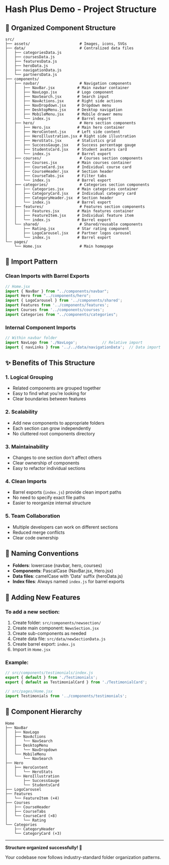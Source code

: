 # Hash Plus Demo - Project Structure

## 📁 Organized Component Structure

```
src/
├── assets/                      # Images, icons, SVGs
├── data/                        # Centralized data files
│   ├── categoriesData.js
│   ├── coursesData.js
│   ├── featuresData.js
│   ├── heroData.js
│   ├── navigationData.js
│   └── partnersData.js
├── components/
│   ├── navbar/                  # Navigation components
│   │   ├── NavBar.jsx          # Main navbar container
│   │   ├── NavLogo.jsx         # Logo component
│   │   ├── NavSearch.jsx       # Search input
│   │   ├── NavActions.jsx      # Right side actions
│   │   ├── NavDropdown.jsx     # Dropdown menu
│   │   ├── DesktopMenu.jsx     # Desktop navigation
│   │   ├── MobileMenu.jsx      # Mobile drawer menu
│   │   └── index.js            # Barrel export
│   ├── hero/                    # Hero section components
│   │   ├── Hero.jsx            # Main hero container
│   │   ├── HeroContent.jsx     # Left side content
│   │   ├── HeroIllustration.jsx # Right side illustration
│   │   ├── HeroStats.jsx       # Statistics grid
│   │   ├── SuccessGauge.jsx    # Success percentage gauge
│   │   ├── StudentsCard.jsx    # Student avatars card
│   │   └── index.js            # Barrel export
│   ├── courses/                 # Courses section components
│   │   ├── Courses.jsx         # Main courses container
│   │   ├── CourseCard.jsx      # Individual course card
│   │   ├── CourseHeader.jsx    # Section header
│   │   ├── CourseTabs.jsx      # Filter tabs
│   │   └── index.js            # Barrel export
│   ├── categories/              # Categories section components
│   │   ├── Categories.jsx      # Main categories container
│   │   ├── CategoryCard.jsx    # Individual category card
│   │   ├── CategoryHeader.jsx  # Section header
│   │   └── index.js            # Barrel export
│   ├── features/                # Features section components
│   │   ├── Features.jsx        # Main features container
│   │   ├── FeatureItem.jsx     # Individual feature item
│   │   └── index.js            # Barrel export
│   └── shared/                  # Shared/reusable components
│       ├── Rating.jsx          # Star rating component
│       ├── LogoCarousel.jsx    # Partner logos carousel
│       └── index.js            # Barrel export
└── pages/
    └── Home.jsx                 # Main homepage

```

## 🎯 Import Pattern

### Clean Imports with Barrel Exports
```javascript
// Home.jsx
import { NavBar } from "../components/navbar";
import Hero from "../components/hero";
import { LogoCarousel } from '../components/shared';
import Features from '../components/features';
import Courses from '../components/courses';
import Categories from "../components/categories";
```

### Internal Component Imports
```javascript
// Within navbar folder
import NavLogo from './NavLogo';           // Relative import
import { navLinks } from '../../data/navigationData';  // Data import
```

## ✨ Benefits of This Structure

### 1. **Logical Grouping**
- Related components are grouped together
- Easy to find what you're looking for
- Clear boundaries between features

### 2. **Scalability**
- Add new components to appropriate folders
- Each section can grow independently
- No cluttered root components directory

### 3. **Maintainability**
- Changes to one section don't affect others
- Clear ownership of components
- Easy to refactor individual sections

### 4. **Clean Imports**
- Barrel exports (`index.js`) provide clean import paths
- No need to specify exact file paths
- Easier to reorganize internal structure

### 5. **Team Collaboration**
- Multiple developers can work on different sections
- Reduced merge conflicts
- Clear code ownership

## 📝 Naming Conventions

- **Folders**: lowercase (navbar, hero, courses)
- **Components**: PascalCase (NavBar.jsx, Hero.jsx)
- **Data files**: camelCase with 'Data' suffix (heroData.js)
- **Index files**: Always named `index.js` for barrel exports

## 🔄 Adding New Features

### To add a new section:
1. Create folder: `src/components/newsection/`
2. Create main component: `NewsSection.jsx`
3. Create sub-components as needed
4. Create data file: `src/data/newSectionData.js`
5. Create barrel export: `index.js`
6. Import in `Home.jsx`

### Example:
```javascript
// src/components/testimonials/index.js
export { default } from './Testimonials';
export { default as TestimonialCard } from './TestimonialCard';

// src/pages/Home.jsx
import Testimonials from '../components/testimonials';
```

## 🎨 Component Hierarchy

```
Home
├── NavBar
│   ├── NavLogo
│   ├── NavActions
│   │   └── NavSearch
│   ├── DesktopMenu
│   │   └── NavDropdown
│   └── MobileMenu
│       └── NavSearch
├── Hero
│   ├── HeroContent
│   │   └── HeroStats
│   └── HeroIllustration
│       ├── SuccessGauge
│       └── StudentsCard
├── LogoCarousel
├── Features
│   └── FeatureItem (×4)
├── Courses
│   ├── CourseHeader
│   ├── CourseTabs
│   └── CourseCard (×8)
│       └── Rating
└── Categories
    ├── CategoryHeader
    └── CategoryCard (×3)
```

---

**Structure organized successfully! 🎉**

Your codebase now follows industry-standard folder organization patterns.
